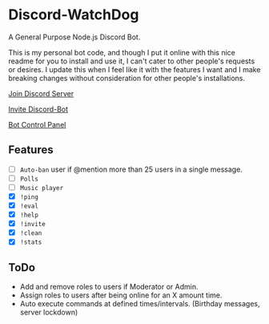 # Discord-WatchDog

A General Purpose Node.js Discord Bot.

This is my personal bot code, and though I put it online with this nice readme for you to install and use it, I can't cater to other people's requests or desires. I update this when I feel like it with the features I want and I make breaking changes without consideration for other people's installations.

[Join Discord Server](https://discord.gg/2dV4xRN)

[Invite Discord-Bot](https://discordapp.com/oauth2/authorize?&client_id=431381992081326081&scope=bot&permissions=2146958839)

[Bot Control Panel](https://watchdog.groveld.com/)

## Features

- [ ] `Auto-ban` user if @mention more than 25 users in a single message.
- [ ] `Polls`
- [ ] `Music player`
- [x] `!ping`
- [x] `!eval`
- [x] `!help`
- [x] `!invite`
- [x] `!clean`
- [x] `!stats`

## ToDo

- Add and remove roles to users if Moderator or Admin.
- Assign roles to users after being online for an X amount time.
- Auto execute commands at defined times/intervals. (Birthday messages, server lockdown)
